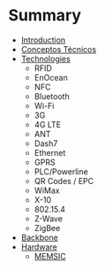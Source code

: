 # Summary

* [Introduction](README.md)
* [Conceptos Técnicos](conceptos_tecnicos.md)
* [Technologies](technologies.md)
   * RFID
   * EnOcean
   * NFC
   * Bluetooth
   * Wi-Fi
   * 3G
   * 4G LTE
   * ANT
   * Dash7
   * Ethernet
   * GPRS
   * PLC/Powerline
   * QR Codes / EPC
   * WiMax
   * X-10
   * 802.15.4
   * Z-Wave
   * ZigBee
* [Backbone](backbone.md)
* [Hardware](hardware.md)
   * [MEMSIC](memsic.md)

